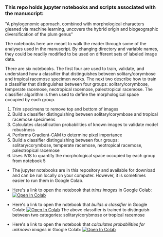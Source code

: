 ### This repo holds jupyter notebooks and scripts associated with the manuscript:
"A phylogenomic approach, combined with morphological characters gleaned via machine learning, uncovers the hybrid origin and biogeographic diversification of the plum genus"

The notebooks here are meant to walk the reader through some of the analyses used in the manuscript. By changing directory and variable names, they could be readily modified to be used on different sets of labeled image data.

There are six notebooks. The first four are used to train, validate, and understand how a classifier that distinguishes between solitary/corymbose and tropical racemose specimen works. The next two describe how to train a classifier that distinguishes between four groups: solitary/corymbose, temperate racemose, neotropical racemose, paleotropical racemose. The classifier algorithm is then used to define the morphological space occupied by each group.
1. Trim specimens to remove top and bottom of images
2. Build a classifier distinguishing between solitary/corymbose and tropical racemose specimens
3. Calculates classification probabilities of known images to validate model robustness
4. Performs Gradient-CAM to determine pixel importance
5. Build a classifier distinguishing between four groups: solitary/corymbose, temperate racemose, neotropical racemose, paleotropical racemose
6. Uses IVIS to quantify the morphological space occupied by each group from notebook 5

* The jupyter notebooks are in this repository and available for download and can be run locally on your computer.
However, it is sometimes easier to run them in Google Colab.

* Here's a link to open the notebook that *trims images* in Google Colab: 
[![Open In Colab](https://colab.research.google.com/assets/colab-badge.svg)](https://colab.research.google.com/github/richiehodel/machine_learning_Prunus_herbarium_sheets/blob/main/Data_Processing-trimming_cpnuc.ipynb)

* Here's a link to open the notebook that *builds a classifier* in Google Colab: 
[![Open In Colab](https://colab.research.google.com/assets/colab-badge.svg)](https://colab.research.google.com/github/richiehodel/machine_learning_Prunus_herbarium_sheets/blob/main/Prunus_hybridization_model_cpnuc_.ipynb)
The above classifier is trained to distinguish between two categories: solitary/corybmose or tropical racemose

* Here's a link to open the notebook that *calculates probabilities for unknown images* in Google Colab: 
[![Open In Colab](https://colab.research.google.com/assets/colab-badge.svg)](https://colab.research.google.com/github/richiehodel/machine_learning_Prunus_herbarium_sheets/blob/main/Prunus_testknown_cpnuc.ipynb)

